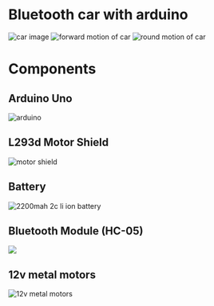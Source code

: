 # Bluetooth car with arduino

<img src="images/car-image.jpeg" alt='car image'>

<img src="images/forward.gif" alt="forward motion of car">
<img src="images/round.gif" alt="round motion of car">

# Components

## Arduino Uno

<img src="images/arduino.jpeg" alt="arduino">

## L293d Motor Shield

<img src="images/l293d-motor-shield.jpeg" alt="motor shield">

## Battery

<img src="images/li-ion-battery.png" alt="2200mah 2c li ion battery">

## Bluetooth Module (HC-05)

<img src="images/bluetooth.png">

## 12v metal motors

<img src="images/metal-motors.webp" alt="12v metal motors">
